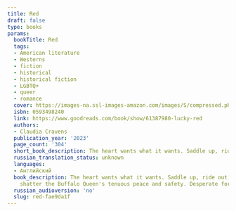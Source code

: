 ```yaml
---
title: Red
draft: false
type: books
params:
  bookTitle: Red
  tags:
  - American literature
  - Westerns
  - fiction
  - historical
  - historical fiction
  - LGBTQ+
  - queer
  - romance
  cover: https://images-na.ssl-images-amazon.com/images/S/compressed.photo.goodreads.com/books/1671472804i/61387980.jpg
  isbn: 0593498240
  link: https://www.goodreads.com/book/show/61387980-lucky-red
  authors:
  - Claudia Cravens
  publication_year: '2023'
  page_count: '304'
  short_book_description: The heart wants what it wants. Saddle up, ride out, and claim it.A vibrant and cinematic debut set in the American West about a scrappy orphan who finds friendship, romance, and her true calling...
  russian_translation_status: unknown
  languages:
  - Английский
  book_description: The heart wants what it wants. Saddle up, ride out, and claim it.A vibrant and cinematic debut set in the American West about a scrappy orphan who finds friendship, romance, and her true calling as a revenge-seeking gunslinger.It's the spring of 1877 and sixteen-year-old Bridget is already disillusioned. She's exhausted from caring for her ne'er-do-well alcoholic father, but when he's killed by a snakebite as they cross the Kansas prairie, she knows she has only her wits to keep her alive. She arrives penniless in Dodge City, and, thanks to the allure of her bright red hair and country-girl beauty, is soon recruited to work at the Buffalo Queen, the only brothel in town run by women. Bridget takes to brothel life, appreciating the good food, good pay, and good friendships she forms with her fellow "sporting women."Then Spartan Lee, the legendary female gunfighter in the region, rides into town, and Bridget falls in love. Hard. Before long, though, a series of shocking double-crosses
    shatter the Buffalo Queen's tenuous peace and safety. Desperate for vengeance and autonomy, Bridget resolves to claim her own destiny.A thoroughly modern reimagining of the Western genre,Lucky Redis a masterfully crafted, propulsive tale of adventure, loyalty, desire, and love.
  russian_audioversion: 'no'
  slug: red-fae9da1f
---
```

